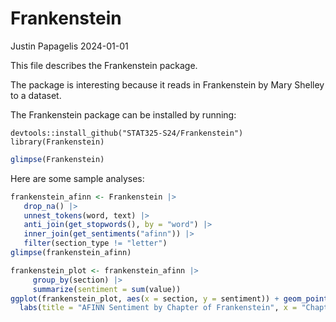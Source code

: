 # Frankenstein
Justin Papagelis
2024-01-01

This file describes the Frankenstein package.

The package is interesting because it reads in Frankenstein by Mary
Shelley to a dataset.

The Frankenstein package can be installed by running:

    devtools::install_github("STAT325-S24/Frankenstein")
    library(Frankenstein)

``` r
glimpse(Frankenstein)
```

Here are some sample analyses:

``` r
frankenstein_afinn <- Frankenstein |>
   drop_na() |>
   unnest_tokens(word, text) |>
   anti_join(get_stopwords(), by = "word") |>
   inner_join(get_sentiments("afinn")) |>
   filter(section_type != "letter")
glimpse(frankenstein_afinn)
```

``` r
frankenstein_plot <- frankenstein_afinn |>
     group_by(section) |>
     summarize(sentiment = sum(value))
ggplot(frankenstein_plot, aes(x = section, y = sentiment)) + geom_point() + geom_smooth() +
  labs(title = "AFINN Sentiment by Chapter of Frankenstein", x = "Chapter", y = "Sentiment")
```
